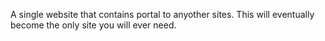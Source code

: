 A single website that contains portal to anyother sites.
This will eventually become the only site you will ever need.
